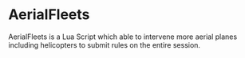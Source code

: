 # AerialFleets
AerialFleets is a Lua Script which able to intervene more aerial planes including helicopters to submit rules on the entire session.
